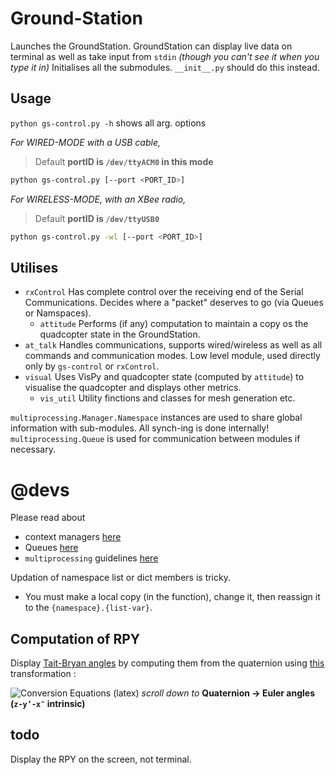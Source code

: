 Ground-Station
==============

Launches the GroundStation. GroundStation can display live data on terminal as well as take input from `stdin` *(though you can't see it when you type it in)*
Initialises all the submodules. `__init__.py` should do this instead.

Usage
-----
`python gs-control.py -h` shows all arg. options

*For WIRED-MODE with a USB cable,*
> Default **portID is `/dev/ttyACM0` in this mode**
```bash
python gs-control.py [--port <PORT_ID>]
```

*For WIRELESS-MODE, with an XBee radio,*
> Default **portID is `/dev/ttyUSB0`**
```bash
python gs-control.py -wl [--port <PORT_ID>]
```

Utilises
--------
* `rxControl`
Has complete control over the receiving end of the Serial Communications. Decides where a "packet" deserves to go (via Queues or Namspaces).
	+ `attitude`
	Performs (if any) computation to maintain a copy os the quadcopter state in the GroundStation.
* `at_talk`
Handles communications, supports wired/wireless as well as all commands and communication modes. Low level module, used directly only by `gs-control` or `rxControl`.
* `visual`
Uses VisPy and quadcopter state (computed by `attitude`) to visualise the quadcopter and displays other metrics.
	+ `vis_util`
	Utility finctions and classes for mesh generation etc.

`multiprocessing.Manager.Namespace` instances are used to share global information with sub-modules. All synch-ing is done internally!
`multiprocessing.Queue` is used for communication between modules if necessary.

@devs
=====

Please read about

* context managers [here](https://pymotw.com/2/multiprocessing/communication.html#shared-namespaces)
* Queues [here](https://docs.python.org/3/library/multiprocessing.html#exchanging-objects-between-processes)
* `multiprocessing` guidelines [here](https://docs.python.org/3/library/multiprocessing.html#programming-guidelines)

Updation of namespace list or dict members is tricky.

* You must make a local copy (in the function), change it, then reassign it to the `{namespace}.{list-var}`.

Computation of RPY
------------------

Display [Tait-Bryan angles](https://en.wikipedia.org/wiki/Euler_angles#Tait.E2.80.93Bryan_angles) by computing them from the quaternion using [this](https://en.wikipedia.org/wiki/Rotation_formalisms_in_three_dimensions#Euler_angles_.E2.86.94_Quaternion) transformation :

![Conversion Equations (latex) ](https://cloud.githubusercontent.com/assets/9897445/12040854/59257c28-ae92-11e5-9625-9665452a08ff.png "\begin{bmatrix}roll\ =\ atan2( 2(wx + yz), 1-2(x^2+y^2)) \\pitch\ =\ arcsin( 2(wy - xz)) \\yaw\ =\ atan2( 2(wz + xy), 1 - 2(y^2 + z^2)) \end{bmatrix}")
*scroll down to* **Quaternion → Euler angles (`z-y’-x″` intrinsic)**

todo
----

Display the RPY on the screen, not terminal.